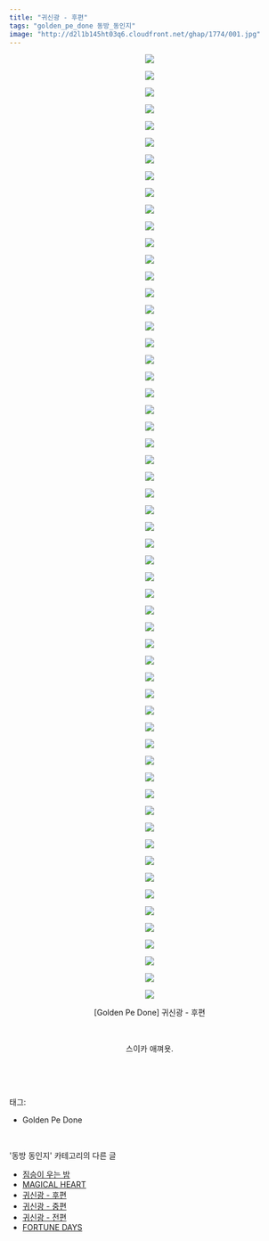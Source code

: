 ```yaml
---
title: "귀신광 - 후편"
tags: "golden_pe_done 동방_동인지"
image: "http://d2l1b145ht03q6.cloudfront.net/ghap/1774/001.jpg"
---
```

<div class="article">
<p style="text-align: center; clear: none; float: none;"><img src="{{ site.imgserver1 }}/ghap/1774/001.jpg"/></p>
<p style="text-align: center; clear: none; float: none;"><img src="{{ site.imgserver1 }}/ghap/1774/002.jpg"/></p>
<p style="text-align: center; clear: none; float: none;"><img src="{{ site.imgserver1 }}/ghap/1774/003.jpg"/></p>
<p style="text-align: center; clear: none; float: none;"><img src="{{ site.imgserver1 }}/ghap/1774/004.jpg"/></p>
<p style="text-align: center; clear: none; float: none;"><img src="{{ site.imgserver1 }}/ghap/1774/005.jpg"/></p>
<p style="text-align: center; clear: none; float: none;"><img src="{{ site.imgserver1 }}/ghap/1774/006.jpg"/></p>
<p style="text-align: center; clear: none; float: none;"><img src="{{ site.imgserver1 }}/ghap/1774/007.jpg"/></p>
<p style="text-align: center; clear: none; float: none;"><img src="{{ site.imgserver1 }}/ghap/1774/008.jpg"/></p>
<p style="text-align: center; clear: none; float: none;"><img src="{{ site.imgserver1 }}/ghap/1774/009.jpg"/></p>
<p style="text-align: center; clear: none; float: none;"><img src="{{ site.imgserver1 }}/ghap/1774/010.jpg"/></p>
<p style="text-align: center; clear: none; float: none;"><img src="{{ site.imgserver1 }}/ghap/1774/011.jpg"/></p>
<p style="text-align: center; clear: none; float: none;"><img src="{{ site.imgserver1 }}/ghap/1774/012.jpg"/></p>
<p style="text-align: center; clear: none; float: none;"><img src="{{ site.imgserver1 }}/ghap/1774/013.jpg"/></p>
<p style="text-align: center; clear: none; float: none;"><img src="{{ site.imgserver1 }}/ghap/1774/014.jpg"/></p>
<p style="text-align: center; clear: none; float: none;"><img src="{{ site.imgserver1 }}/ghap/1774/015.jpg"/></p>
<p style="text-align: center; clear: none; float: none;"><img src="{{ site.imgserver1 }}/ghap/1774/016.jpg"/></p>
<p style="text-align: center; clear: none; float: none;"><img src="{{ site.imgserver1 }}/ghap/1774/017.jpg"/></p>
<p style="text-align: center; clear: none; float: none;"><img src="{{ site.imgserver1 }}/ghap/1774/018.jpg"/></p>
<p style="text-align: center; clear: none; float: none;"><img src="{{ site.imgserver1 }}/ghap/1774/019.jpg"/></p>
<p style="text-align: center; clear: none; float: none;"><img src="{{ site.imgserver1 }}/ghap/1774/020.jpg"/></p>
<p style="text-align: center; clear: none; float: none;"><img src="{{ site.imgserver1 }}/ghap/1774/021.jpg"/></p>
<p style="text-align: center; clear: none; float: none;"><img src="{{ site.imgserver1 }}/ghap/1774/022.jpg"/></p>
<p style="text-align: center; clear: none; float: none;"><img src="{{ site.imgserver1 }}/ghap/1774/023.jpg"/></p>
<p style="text-align: center; clear: none; float: none;"><img src="{{ site.imgserver1 }}/ghap/1774/024.jpg"/></p>
<p style="text-align: center; clear: none; float: none;"><img src="{{ site.imgserver1 }}/ghap/1774/025.jpg"/></p>
<p style="text-align: center; clear: none; float: none;"><img src="{{ site.imgserver1 }}/ghap/1774/026.jpg"/></p>
<p style="text-align: center; clear: none; float: none;"><img src="{{ site.imgserver1 }}/ghap/1774/027.jpg"/></p>
<p style="text-align: center; clear: none; float: none;"><img src="{{ site.imgserver1 }}/ghap/1774/028.jpg"/></p>
<p style="text-align: center; clear: none; float: none;"><img src="{{ site.imgserver1 }}/ghap/1774/029.jpg"/></p>
<p style="text-align: center; clear: none; float: none;"><img src="{{ site.imgserver1 }}/ghap/1774/030.jpg"/></p>
<p style="text-align: center; clear: none; float: none;"><img src="{{ site.imgserver1 }}/ghap/1774/031.jpg"/></p>
<p style="text-align: center; clear: none; float: none;"><img src="{{ site.imgserver1 }}/ghap/1774/032.jpg"/></p>
<p style="text-align: center; clear: none; float: none;"><img src="{{ site.imgserver1 }}/ghap/1774/033.jpg"/></p>
<p style="text-align: center; clear: none; float: none;"><img src="{{ site.imgserver1 }}/ghap/1774/034.jpg"/></p>
<p style="text-align: center; clear: none; float: none;"><img src="{{ site.imgserver1 }}/ghap/1774/035.jpg"/></p>
<p style="text-align: center; clear: none; float: none;"><img src="{{ site.imgserver1 }}/ghap/1774/036.jpg"/></p>
<p style="text-align: center; clear: none; float: none;"><img src="{{ site.imgserver1 }}/ghap/1774/037.jpg"/></p>
<p style="text-align: center; clear: none; float: none;"><img src="{{ site.imgserver1 }}/ghap/1774/038.jpg"/></p>
<p style="text-align: center; clear: none; float: none;"><img src="{{ site.imgserver1 }}/ghap/1774/039.jpg"/></p>
<p style="text-align: center; clear: none; float: none;"><img src="{{ site.imgserver1 }}/ghap/1774/040.jpg"/></p>
<p style="text-align: center; clear: none; float: none;"><img src="{{ site.imgserver1 }}/ghap/1774/041.jpg"/></p>
<p style="text-align: center; clear: none; float: none;"><img src="{{ site.imgserver1 }}/ghap/1774/042.jpg"/></p>
<p style="text-align: center; clear: none; float: none;"><img src="{{ site.imgserver1 }}/ghap/1774/043.jpg"/></p>
<p style="text-align: center; clear: none; float: none;"><img src="{{ site.imgserver1 }}/ghap/1774/044.jpg"/></p>
<p style="text-align: center; clear: none; float: none;"><img src="{{ site.imgserver1 }}/ghap/1774/045.jpg"/></p>
<p style="text-align: center; clear: none; float: none;"><img src="{{ site.imgserver1 }}/ghap/1774/046.jpg"/></p>
<p style="text-align: center; clear: none; float: none;"><img src="{{ site.imgserver1 }}/ghap/1774/047.jpg"/></p>
<p style="text-align: center; clear: none; float: none;"><img src="{{ site.imgserver1 }}/ghap/1774/048.jpg"/></p>
<p style="text-align: center; clear: none; float: none;"><img src="{{ site.imgserver1 }}/ghap/1774/049.jpg"/></p>
<p style="text-align: center; clear: none; float: none;"><img src="{{ site.imgserver1 }}/ghap/1774/050.jpg"/></p>
<p style="text-align: center; clear: none; float: none;"><img src="{{ site.imgserver1 }}/ghap/1774/051.jpg"/></p>
<p style="text-align: center; clear: none; float: none;"><img src="{{ site.imgserver1 }}/ghap/1774/052.jpg"/></p>
<p style="text-align: center; clear: none; float: none;"><img src="{{ site.imgserver1 }}/ghap/1774/053.jpg"/></p>
<p style="text-align: center; clear: none; float: none;"><img src="{{ site.imgserver1 }}/ghap/1774/054.jpg"/></p>
<p style="text-align: center; clear: none; float: none;"><img src="{{ site.imgserver1 }}/ghap/1774/055.jpg"/></p>
<p style="text-align: center; clear: none; float: none;"><img src="{{ site.imgserver1 }}/ghap/1774/056.jpg"/></p>
<p style="text-align: center; clear: none; float: none;"><img src="{{ site.imgserver1 }}/ghap/1774/057.jpg"/></p>
<p style="text-align: center; clear: none; float: none;">[Golden Pe Done] 귀신광 - 후편</p>
<p style="text-align: center; clear: none; float: none;"><br/></p>
<p style="text-align: center; clear: none; float: none;">스이카 애껴욧.</p>
<p><br/></p>
</div><br/>
<div class="tagTrail">
<p>태그: </p>
<ul>
<li>Golden Pe Done</li>
</ul>
</div><br/>
<div class="another">
<p>'동방 동인지' 카테고리의 다른 글</p>
<ul>
<li><a href="/ghap_1776">짐승이 우는 밤</a></li>
<li><a href="/ghap_1775">MAGICAL HEART</a></li>
<li><a href="/ghap_1774">귀신광 - 후편</a></li>
<li><a href="/ghap_1773">귀신광 - 중편</a></li>
<li><a href="/ghap_1772">귀신광 - 전편</a></li>
<li><a href="/ghap_1771">FORTUNE DAYS</a></li>
</ul>
</div><br/>
<div class="cb_module cb_fluid">
<div class="cb_wrt cb_profile">
</div><!-- commentList close -->
</div><br/>
